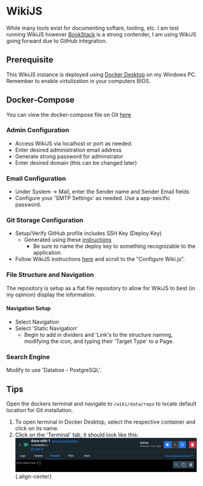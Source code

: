 # WikiJS

While many tools exist for documenting softare, tooling, etc. I am test running WikiJS however [BookStack](https://www.bookstackapp.com/) is a strong contender, I am using WikiJS going forward due to GitHub integration.

## Prerequisite

This WikiJS instance is deployed using [Docker Desktop](https://www.docker.com/products/docker-desktop/) on my Windows PC. Remember to enable virtulization in your computers BIOS.

## Docker-Compose

You can view the docker-compose file on Git [here](https://adamzvolanek.github.io/alexandria_splash_page/)

### Admin Configuration

- Access WikiJS via localhost or port as needed.
- Enter desired administration email address
- Generate strong password for adminstrator
- Enter desired domain (this can be changed later)

### Email Configuration

- Under System -> Mail, enter the Sender name and Sender Email fields
- Configure your 'SMTP Settings' as needed. Use a app-seicific password.

### Git Storage Configuration

- Setup/Verify GitHub profile includes SSH Key (Deploy Key)
  - Generated using these [instructions](https://docs.github.com/en/authentication/connecting-to-github-with-ssh/generating-a-new-ssh-key-and-adding-it-to-the-ssh-agent#generating-a-new-ssh-key)
    - Be sure to name the deploy key to something recognizable to the application.
- Follow WikiJS instructions [here](https://docs.requarks.io/en/storage/git) and scroll to the "Configure Wiki.js".

### File Structure and Navigation

The repository is setup as a flat file repository to allow for WikiJS to best (in my opinion) display the information.

#### Navigation Setup

- Select Navigation
- Select 'Static Navigation'
  - Begin to add in dividers and 'Link's to the structure naming, modifying the icon, and typing their 'Target Type' to a Page.

### Search Engine

Modify to use 'Databse - PostgreSQL'.

## Tips

Open the dockers terminal and navigate to `/wiki/data/repo` to locate default location for Git installation.

1. To open terminal in Docker Desktop, select the respective container and click on its name.
2. Click on the 'Terminal' tab, it should look like this: ![image.png](/image.png){.align-center}
